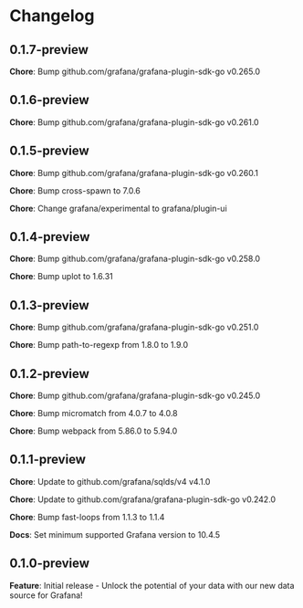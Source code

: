 # Changelog

## 0.1.7-preview

**Chore**: Bump github.com/grafana/grafana-plugin-sdk-go v0.265.0

## 0.1.6-preview

**Chore**: Bump github.com/grafana/grafana-plugin-sdk-go v0.261.0

## 0.1.5-preview

**Chore**: Bump github.com/grafana/grafana-plugin-sdk-go v0.260.1

**Chore**: Bump cross-spawn to 7.0.6

**Chore**: Change grafana/experimental to grafana/plugin-ui

## 0.1.4-preview

**Chore**: Bump github.com/grafana/grafana-plugin-sdk-go v0.258.0

**Chore**: Bump uplot to 1.6.31

## 0.1.3-preview

**Chore**: Bump github.com/grafana/grafana-plugin-sdk-go v0.251.0

**Chore**: Bump path-to-regexp from 1.8.0 to 1.9.0

## 0.1.2-preview

**Chore**: Bump github.com/grafana/grafana-plugin-sdk-go v0.245.0

**Chore**: Bump micromatch from 4.0.7 to 4.0.8

**Chore**: Bump webpack from 5.86.0 to 5.94.0

## 0.1.1-preview

**Chore**: Update to github.com/grafana/sqlds/v4 v4.1.0

**Chore**: Update to github.com/grafana/grafana-plugin-sdk-go v0.242.0

**Chore**: Bump fast-loops from 1.1.3 to 1.1.4

**Docs**: Set minimum supported Grafana version to 10.4.5

## 0.1.0-preview

**Feature**: Initial release - Unlock the potential of your data with our new data source for Grafana!
